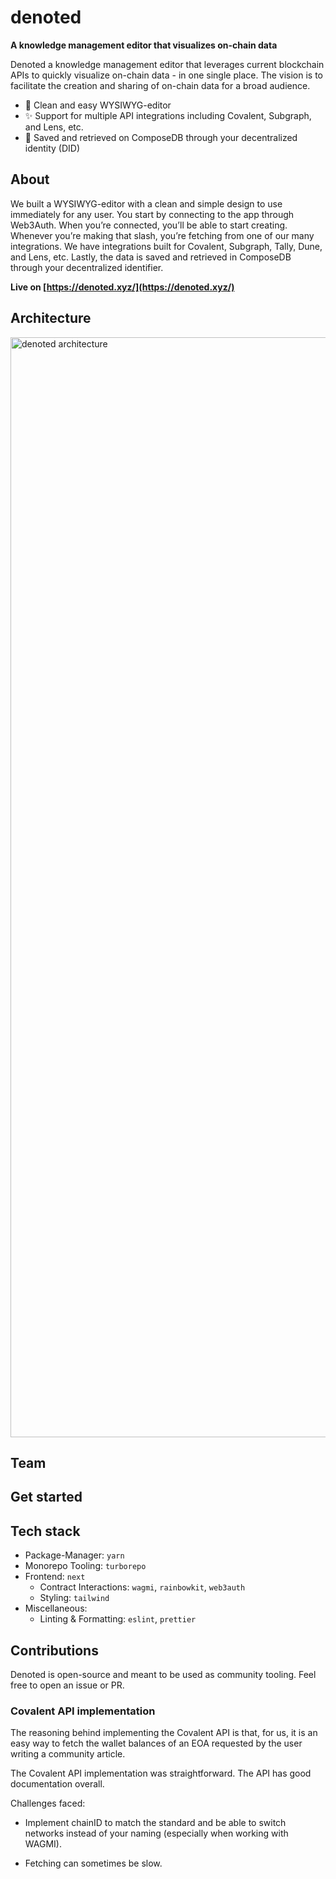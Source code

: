 # denoted

**A knowledge management editor that visualizes on-chain data**

Denoted a knowledge management editor that leverages current blockchain APIs to quickly visualize on-chain data - in one single place. The vision is to facilitate the creation and sharing of on-chain data for a broad audience.

- 🚀 Clean and easy WYSIWYG-editor 
- ✨ Support for multiple API integrations including Covalent, Subgraph, and Lens, etc.
- 💾 Saved and retrieved on ComposeDB through your decentralized identity (DID)
## About
We built a WYSIWYG-editor with a clean and simple design to use immediately for any user. You start by connecting to the app through Web3Auth. When you’re connected, you’ll be able to start creating. Whenever you’re making that slash, you’re fetching from one of our many integrations. We have integrations built for Covalent, Subgraph, Tally, Dune, and Lens, etc. Lastly, the data is saved and retrieved in ComposeDB through your decentralized identifier. 


**Live on [https://denoted.xyz/](https://denoted.xyz/)**

## Architecture
<img width="1760" alt="denoted architecture" src="https://user-images.githubusercontent.com/25622412/222936136-07acfc97-d4ee-42a2-8677-22fe0ed90b38.png">

## Team
## Get started
## Tech stack
- Package-Manager: `yarn`
- Monorepo Tooling: `turborepo`
- Frontend: `next`
  - Contract Interactions: `wagmi`, `rainbowkit`, `web3auth`
  - Styling: `tailwind`
- Miscellaneous:
  - Linting & Formatting: `eslint`, `prettier`

## Contributions

Denoted is open-source and meant to be used as community tooling. Feel free to open an issue or PR.

### Covalent API implementation

The reasoning behind implementing the Covalent API is that, for us, it is an easy way to fetch the wallet balances of an EOA requested by the user writing a community article.

The Covalent API implementation was straightforward. The API has good documentation overall.

Challenges faced:

- Implement chainID to match the standard and be able to switch networks instead of your naming (especially when working with WAGMI).

- Fetching can sometimes be slow.

